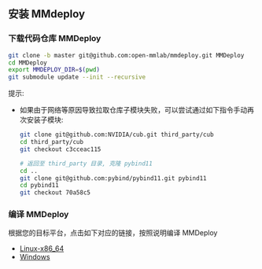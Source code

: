 ## 安装 MMdeploy


### 下载代码仓库 MMDeploy

  ```bash
  git clone -b master git@github.com:open-mmlab/mmdeploy.git MMDeploy
  cd MMDeploy
  export MMDEPLOY_DIR=$(pwd)
  git submodule update --init --recursive
  ```

  提示:

- 如果由于网络等原因导致拉取仓库子模块失败，可以尝试通过如下指令手动再次安装子模块:

    ```bash
    git clone git@github.com:NVIDIA/cub.git third_party/cub
    cd third_party/cub
    git checkout c3cceac115

    # 返回至 third_party 目录, 克隆 pybind11
    cd ..
    git clone git@github.com:pybind/pybind11.git pybind11
    cd pybind11
    git checkout 70a58c5
    ```

### 编译 MMDeploy
根据您的目标平台，点击如下对应的链接，按照说明编译 MMDeploy
- [Linux-x86_64](build/linux.md)
- [Windows](build/windows.md)
